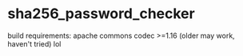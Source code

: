 # sha256_password_checker
build requirements:
apache commons codec >=1.16 (older may work, haven't tried)
lol
